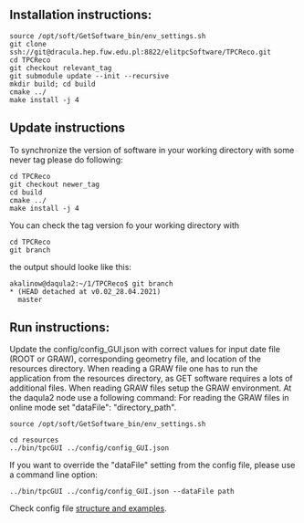 ## Installation instructions:

```
source /opt/soft/GetSoftware_bin/env_settings.sh
git clone ssh://git@dracula.hep.fuw.edu.pl:8822/elitpcSoftware/TPCReco.git
cd TPCReco
git checkout relevant_tag
git submodule update --init --recursive
mkdir build; cd build
cmake ../
make install -j 4
```

## Update instructions
To synchronize the version of software in your working directory with some never tag please do following:
```
cd TPCReco
git checkout newer_tag
cd build
cmake ../
make install -j 4
```

You can check the tag version fo your working directory with

```
cd TPCReco
git branch
```

the output should looke like this:

```
akalinow@daqula2:~/1/TPCReco$ git branch
* (HEAD detached at v0.02_28.04.2021)
  master

```


## Run instructions:

Update the  config/config_GUI.json with correct values for input date file (ROOT or GRAW), corresponding geometry file,
and location of the resources directory.
When reading a GRAW file one has to run the application from the resources directory, as GET software requires a lots of additional files.
When reading GRAW files setup the GRAW environment. At the daqula2 node use a following command:
For reading the GRAW files in online mode set  "dataFile": "directory_path". 

```
source /opt/soft/GetSoftware_bin/env_settings.sh
```

``` 
cd resources
../bin/tpcGUI ../config/config_GUI.json
```

If you want to override the "dataFile" setting from the config file, please use a command line option:

```
../bin/tpcGUI ../config/config_GUI.json --dataFile path
```

Check config file [structure and examples](GUI/config/README.md). 
